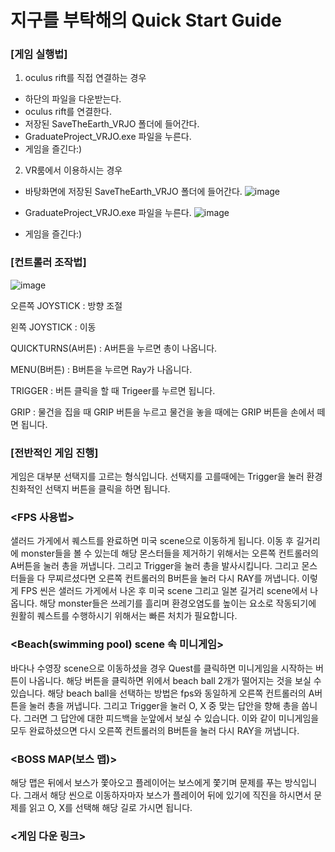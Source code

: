 # 지구를 부탁해의 Quick Start Guide

### [게임 실행법]
1) oculus rift를 직접 연결하는 경우 
  - 하단의 파일을 다운받는다.
  - oculus rift를 연결한다.
  - 저장된 SaveTheEarth_VRJO 폴더에 들어간다.
  - GraduateProject_VRJO.exe 파일을 누른다.
  - 게임을 즐긴다:)

2) VR룸에서 이용하시는 경우
  - 바탕화면에 저장된 SaveTheEarth_VRJO 폴더에 들어간다.
  ![image](https://user-images.githubusercontent.com/95201390/172984585-f36c3505-6bd1-4767-816f-4f84b2e80916.png)
  - GraduateProject_VRJO.exe 파일을 누른다.
  ![image](https://user-images.githubusercontent.com/95201390/172984701-7e040b6e-14b3-476a-8174-7b0ebe715dd5.png)

  - 게임을 즐긴다:)

### [컨트롤러 조작법]

![image](https://user-images.githubusercontent.com/95201390/172981977-7d226d4d-b968-40e3-93cf-8ef9b8efe8d3.png)


오른쪽 JOYSTICK : 방향 조절

왼쪽 JOYSTICK : 이동

QUICKTURNS(A버튼) : A버튼을 누르면 총이 나옵니다.

MENU(B버튼) : B버튼을 누르면 Ray가 나옵니다.

TRIGGER : 버튼 클릭을 할 때 Trigeer를 누르면 됩니다.

GRIP : 물건을 집을 때 GRIP 버튼을 누르고 물건을 놓을 때에는 GRIP 버튼을 손에서 떼면 됩니다.

### [전반적인 게임 진행]
게임은 대부분 선택지를 고르는 형식입니다. 선택지를 고를때에는 Trigger을 눌러 환경 친화적인 선택지 버튼을 클릭을 하면 됩니다. 

### <FPS 사용법>
샐러드 가게에서 퀘스트를 완료하면 미국 scene으로 이동하게 됩니다. 이동 후 길거리에 monster들을 볼 수 있는데 해당 몬스터들을 제거하기 위해서는 오른쪽 컨트롤러의 A버튼을 눌러 총을 꺼냅니다. 그리고 Trigger을 눌러 총을 발사시킵니다. 그리고 몬스터들을 다 무찌르셨다면 오른쪽 컨트롤러의 B버튼을 눌러 다시 RAY를 꺼냅니다. 
이렇게 FPS 씬은 샐러드 가게에서 나온 후 미국 scene 그리고 일본 길거리 scene에서 나옵니다. 해당 monster들은 쓰레기를 흘리며 환경오염도를 높이는 요소로 작동되기에 원활히 퀘스트를 수행하시기 위해서는 빠른 처치가 필요합니다.

### <Beach(swimming pool) scene 속 미니게임>
바다나 수영장 scene으로 이동하셨을 경우 Quest를 클릭하면 미니게임을 시작하는 버튼이 나옵니다. 해당 버튼을 클릭하면 위에서 beach ball 2개가 떨어지는 것을 보실 수 있습니다. 해당 beach ball을 선택하는 방법은 fps와 동일하게 오른쪽 컨트롤러의 A버튼을 눌러 총을 꺼냅니다. 그리고 Trigger을 눌러 O, X 중 맞는 답안을 향해 총을 쏩니다. 그러면 그 답안에 대한 피드백을 눈앞에서 보실 수 있습니다. 이와 같이 미니게임을 모두 완료하셨으면 다시 오른쪽 컨트롤러의 B버튼을 눌러 다시 RAY을 꺼냅니다.

### <BOSS MAP(보스 맵)>
해당 맵은 뒤에서 보스가 쫓아오고 플레이어는 보스에게 쫓기며 문제를 푸는 방식입니다. 그래서 해당 씬으로 이동하자마자 보스가 플레이어 뒤에 있기에 직진을 하시면서 문제를 읽고 O, X를 선택해 해당 길로 가시면 됩니다.

### <게임 다운 링크>
